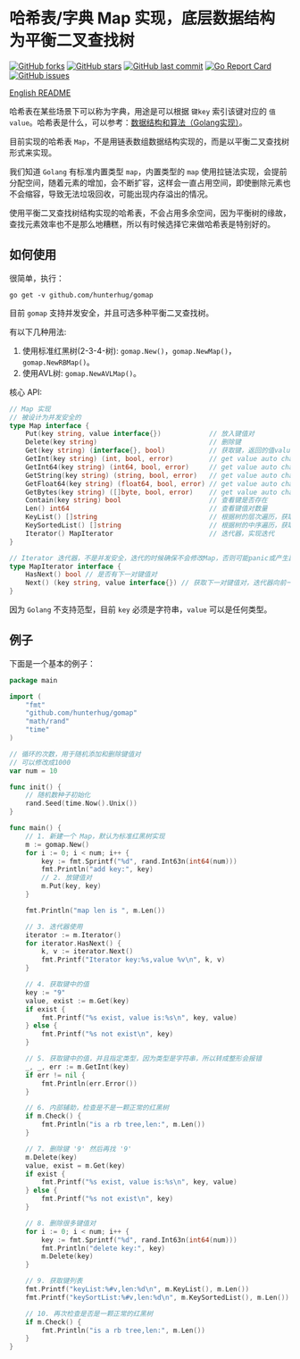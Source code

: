 # 哈希表/字典 Map 实现，底层数据结构为平衡二叉查找树

[![GitHub forks](https://img.shields.io/github/forks/hunterhug/gomap.svg?style=social&label=Forks)](https://github.com/hunterhug/gomap/network)
[![GitHub stars](https://img.shields.io/github/stars/hunterhug/gomap.svg?style=social&label=Stars)](https://github.com/hunterhug/gomap/stargazers)
[![GitHub last commit](https://img.shields.io/github/last-commit/hunterhug/gomap.svg)](https://github.com/hunterhug/gomap)
[![Go Report Card](https://goreportcard.com/badge/github.com/hunterhug/gomap)](https://goreportcard.com/report/github.com/hunterhug/gomap)
[![GitHub issues](https://img.shields.io/github/issues/hunterhug/gomap.svg)](https://github.com/hunterhug/gomap/issues)

[English README](/README.md)

哈希表在某些场景下可以称为字典，用途是可以根据 `键key` 索引该键对应的 `值value`。哈希表是什么，可以参考：[数据结构和算法（Golang实现）](https://github.com/hunterhug/goa.c)。

目前实现的哈希表 `Map`，不是用链表数组数据结构实现的，而是以平衡二叉查找树形式来实现。

我们知道 `Golang` 有标准内置类型 `map`，内置类型的 `map` 使用拉链法实现，会提前分配空间，随着元素的增加，会不断扩容，这样会一直占用空间，即使删除元素也不会缩容，导致无法垃圾回收，可能出现内存溢出的情况。

使用平衡二叉查找树结构实现的哈希表，不会占用多余空间，因为平衡树的缘故，查找元素效率也不是那么地糟糕，所以有时候选择它来做哈希表是特别好的。

## 如何使用

很简单，执行：

```
go get -v github.com/hunterhug/gomap
```

目前 `gomap` 支持并发安全，并且可选多种平衡二叉查找树。

有以下几种用法:

1. 使用标准红黑树(2-3-4-树): `gomap.New()`，`gomap.NewMap()`，`gomap.NewRBMap()`。
2. 使用AVL树: `gomap.NewAVLMap()`。

核心 API:

```go
// Map 实现
// 被设计为并发安全的
type Map interface {
	Put(key string, value interface{})            // 放入键值对
	Delete(key string)                            // 删除键
	Get(key string) (interface{}, bool)           // 获取键，返回的值value是interface{}类型的，想返回具体类型的值参考下面的方法
	GetInt(key string) (int, bool, error)         // get value auto change to Int
	GetInt64(key string) (int64, bool, error)     // get value auto change to Int64
	GetString(key string) (string, bool, error)   // get value auto change to string
	GetFloat64(key string) (float64, bool, error) // get value auto change to string
	GetBytes(key string) ([]byte, bool, error)    // get value auto change to []byte
	Contain(key string) bool                      // 查看键是否存在
	Len() int64                                   // 查看键值对数量
	KeyList() []string                            // 根据树的层次遍历，获取键列表
	KeySortedList() []string                      // 根据树的中序遍历，获取字母序排序的键列表
	Iterator() MapIterator                        // 迭代器，实现迭代
}

// Iterator 迭代器，不是并发安全，迭代的时候确保不会修改Map，否则可能panic或产生副作用
type MapIterator interface {
	HasNext() bool // 是否有下一对键值对
	Next() (key string, value interface{}) // 获取下一对键值对，迭代器向前一步
}
```

因为 `Golang` 不支持范型，目前 `key` 必须是字符串，`value` 可以是任何类型。

## 例子

下面是一个基本的例子：

```go
package main

import (
	"fmt"
	"github.com/hunterhug/gomap"
	"math/rand"
	"time"
)

// 循环的次数，用于随机添加和删除键值对
// 可以修改成1000
var num = 10

func init() {
	// 随机数种子初始化
	rand.Seed(time.Now().Unix())
}

func main() {
	// 1. 新建一个 Map，默认为标准红黑树实现
	m := gomap.New()
	for i := 0; i < num; i++ {
		key := fmt.Sprintf("%d", rand.Int63n(int64(num)))
		fmt.Println("add key:", key)
		// 2. 放键值对
		m.Put(key, key)
	}

	fmt.Println("map len is ", m.Len())

	// 3. 迭代器使用
	iterator := m.Iterator()
	for iterator.HasNext() {
		k, v := iterator.Next()
		fmt.Printf("Iterator key:%s,value %v\n", k, v)
	}

	// 4. 获取键中的值
	key := "9"
	value, exist := m.Get(key)
	if exist {
		fmt.Printf("%s exist, value is:%s\n", key, value)
	} else {
		fmt.Printf("%s not exist\n", key)
	}

	// 5. 获取键中的值，并且指定类型，因为类型是字符串，所以转成整形会报错
	_, _, err := m.GetInt(key)
	if err != nil {
		fmt.Println(err.Error())
	}

	// 6. 内部辅助，检查是不是一颗正常的红黑树
	if m.Check() {
		fmt.Println("is a rb tree,len:", m.Len())
	}

	// 7. 删除键 '9' 然后再找 '9'
	m.Delete(key)
	value, exist = m.Get(key)
	if exist {
		fmt.Printf("%s exist, value is:%s\n", key, value)
	} else {
		fmt.Printf("%s not exist\n", key)
	}

	// 8. 删除很多键值对
	for i := 0; i < num; i++ {
		key := fmt.Sprintf("%d", rand.Int63n(int64(num)))
		fmt.Println("delete key:", key)
		m.Delete(key)
	}

	// 9. 获取键列表
	fmt.Printf("keyList:%#v,len:%d\n", m.KeyList(), m.Len())
	fmt.Printf("keySortList:%#v,len:%d\n", m.KeySortedList(), m.Len())

	// 10. 再次检查是否是一颗正常的红黑树
	if m.Check() {
		fmt.Println("is a rb tree,len:", m.Len())
	}
}
```